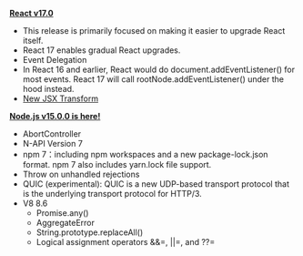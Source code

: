 **[React v17.0](https://reactjs.org/blog/2020/10/20/react-v17.html)**

- This release is primarily focused on making it easier to upgrade React itself.
- React 17 enables gradual React upgrades.
- Event Delegation
- In React 16 and earlier, React would do document.addEventListener() for most events. React 17 will call rootNode.addEventListener() under the hood instead.
- [New JSX Transform](https://reactjs.org/blog/2020/09/22/introducing-the-new-jsx-transform.html)

**[Node.js v15.0.0 is here!](https://nodejs.medium.com/node-js-v15-0-0-is-here-deb00750f278)**

- AbortController
- N-API Version 7
- npm 7：including npm workspaces and a new package-lock.json format. npm 7 also includes yarn.lock file support.
- Throw on unhandled rejections
- QUIC (experimental): QUIC is a new UDP-based transport protocol that is the underlying transport protocol for HTTP/3.
- V8 8.6
  - Promise.any()
  - AggregateError
  - String.prototype.replaceAll()
  - Logical assignment operators &&=, ||=, and ??=


